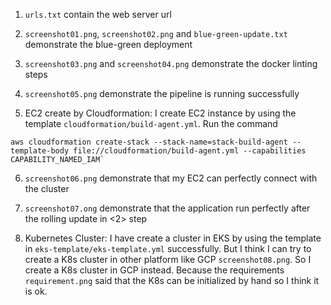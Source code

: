 1. `urls.txt` contain the web server url

2. `screenshot01.png`, `screenshot02.png` and `blue-green-update.txt` demonstrate the blue-green deployment

3. `screenshot03.png` and `screenshot04.png` demonstrate the docker linting steps

4. `screenshot05.png` demonstrate the pipeline is running successfully

5. EC2 create by Cloudformation: I create EC2 instance by using the template `cloudformation/build-agent.yml`. Run the command 
```
aws cloudformation create-stack --stack-name=stack-build-agent --template-body file://cloudformation/build-agent.yml --capabilities CAPABILITY_NAMED_IAM`
```

6. `screenshot06.png` demonstrate that my EC2 can perfectly connect with the cluster 

7. `screenshot07.ong` demonstrate that the application run perfectly after the rolling update in <2> step

8. Kubernetes Cluster: I have create a cluster in EKS by using the template in `eks-template/eks-template.yml` successfully. But I think I can try to create a K8s cluster in other platform like GCP `screenshot08.png`. So I create a K8s cluster in GCP instead. Because the requirements `requirement.png` said that the K8s can be initialized by hand so I think it is ok.
